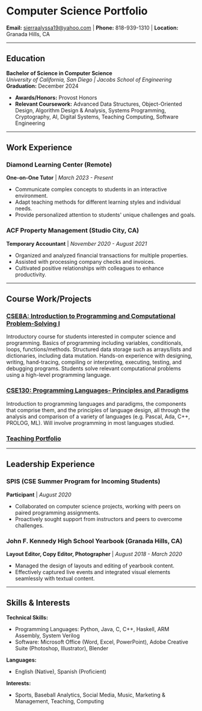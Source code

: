 # Computer Science Portfolio

**Email:** [sierraalyssa19@yahoo.com](mailto:sierraalyssa19@yahoo.com) | **Phone:** 818-939-1310 | **Location:** Granada Hills, CA

---

## Education

**Bachelor of Science in Computer Science**  
_University of California, San Diego | Jacobs School of Engineering_  
**Graduation:** December 2024

- **Awards/Honors:** Provost Honors
- **Relevant Coursework:** Advanced Data Structures, Object-Oriented Design, Algorithm Design & Analysis, Systems Programming, Cryptography, AI, Digital Systems, Teaching Computing, Software Engineering

---

## Work Experience

### Diamond Learning Center (Remote)  
**One-on-One Tutor** | _March 2023 - Present_

- Communicate complex concepts to students in an interactive environment.
- Adapt teaching methods for different learning styles and individual needs.
- Provide personalized attention to students' unique challenges and goals.

### ACF Property Management (Studio City, CA)  
**Temporary Accountant** | _November 2020 - August 2021_

- Organized and analyzed financial transactions for multiple properties.
- Assisted with processing company checks and invoices.
- Cultivated positive relationships with colleagues to enhance productivity.

---

## Course Work/Projects

### [CSE8A: Introduction to Programming and Computational Problem-Solving I](https://github.com/sierraaa19/CSE8A.git)
Introductory course for students interested in computer science and programming. Basics of programming including variables, conditionals, loops, functions/methods. Structured data storage such as arrays/lists and dictionaries, including data mutation. Hands-on experience with designing, writing, hand-tracing, compiling or interpreting, executing, testing, and debugging programs. Students solve relevant computational problems using a high-level programming language.

### [CSE130: Programming Languages- Principles and Paradigms](https://github.com/sierraaa19/CSE130.git)
Introduction to programming languages and paradigms, the components that comprise them, and the principles of language design, all through the analysis and comparison of a variety of languages (e.g. Pascal, Ada, C++, PROLOG, ML). Will involve programming in most languages studied.

### [Teaching Portfolio](https://sites.google.com/ucsd.edu/alyssasportfolio/home)
---

## Leadership Experience

### SPIS (CSE Summer Program for Incoming Students)  
**Participant** | _August 2020_

- Collaborated on computer science projects, working with peers on paired programming assignments.
- Proactively sought support from instructors and peers to overcome challenges.

### John F. Kennedy High School Yearbook (Granada Hills, CA)  
**Layout Editor, Copy Editor, Photographer** | _August 2018 - March 2020_

- Managed the design of layouts and editing of yearbook content.
- Effectively captured live events and integrated visual elements seamlessly with textual content.

---

## Skills & Interests

**Technical Skills:**  
- Programming Languages: Python, Java, C, C++, Haskell, ARM Assembly, System Verilog
- Software: Microsoft Office (Word, Excel, PowerPoint), Adobe Creative Suite (Photoshop, Illustrator), Blender

**Languages:**  
- English (Native), Spanish (Proficient)

**Interests:**  
- Sports, Baseball Analytics, Social Media, Music, Marketing & Management, Teaching, Computing
